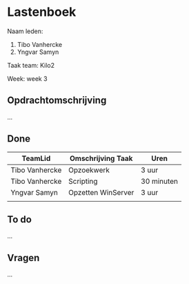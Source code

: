 # Lastenboek

Naam leden: 
1. Tibo Vanhercke
2. Yngvar Samyn

Taak team: Kilo2

Week: week 3

## Opdrachtomschrijving
...

## Done
| TeamLid        | Omschrijving Taak | Uren           |
| -------------- | -------------- | -------------- |
| Tibo Vanhercke | Opzoekwerk     | 3 uur          |
| Tibo Vanhercke | Scripting      | 30 minuten     |
| Yngvar Samyn               | Opzetten WinServer              | 3 uur               |
|                |                |                |

## To do
...

## Vragen
...
